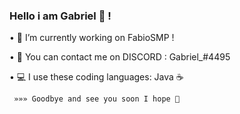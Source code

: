 ### Hello i am Gabriel 👋 !



• 🔭 I’m currently working on FabioSMP !

• 📨 You can contact me on DISCORD : Gabriel_#4495
                
• 💻 I use these coding languages: Java ☕ 

     »»» Goodbye and see you soon I hope 👋
